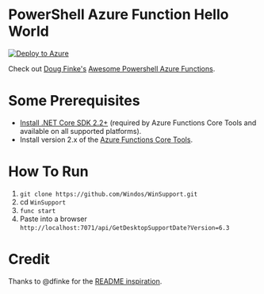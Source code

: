 # PowerShell Azure Function Hello World

[![Deploy to Azure](https://azuredeploy.net/deploybutton.svg)](https://azuredeploy.net/?repository=https://github.com/Windos/WinSupport/tree/master)

Check out [Doug Finke's](https://github.com/dfinke) [Awesome Powershell Azure Functions](https://github.com/dfinke/awesome-powershell-azure-functions).

# Some Prerequisites

- [Install .NET Core SDK 2.2+](https://dotnet.microsoft.com/download) (required by Azure Functions Core Tools and available on all supported platforms).
- Install version 2.x of the [Azure Functions Core Tools](https://docs.microsoft.com/en-us/azure/azure-functions/functions-run-local#v2).

# How To Run

1. `git clone https://github.com/Windos/WinSupport.git`
1. cd `WinSupport`
1. `func start`
1. Paste into a browser `http://localhost:7071/api/GetDesktopSupportDate?Version=6.3`

# Credit

Thanks to @dfinke for the [README inspiration](https://github.com/dfinke/powershell-azure-function-helloworld).
